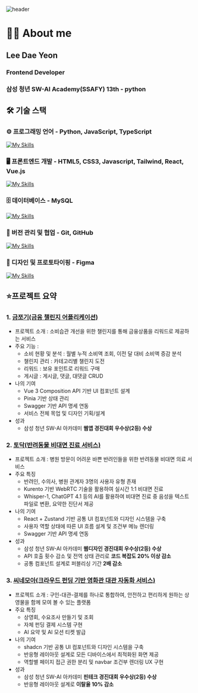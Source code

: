 ![header](https://capsule-render.vercel.app/api?type=waving&color=53d0d9&,add8e6&height=200&section=header&text=Welcome%20to%20Daeyeon's%20GitHub%20&fontSize=40&fontColor=ffffff&fontAlign=40&fontAlignY=40)
# 💁🏻 About me
## Lee Dae Yeon
### Frontend Developer
### 삼성 청년 SW-AI Academy(SSAFY) 13th - python

## 🛠️ 기술 스택
### ⚙️ 프로그래밍 언어 - Python, JavaScript, TypeScript
[![My Skills](https://skillicons.dev/icons?i=python,js,ts)](https://skillicons.dev)

### 🖥️ 프론트엔드 개발 - HTML5, CSS3, Javascript, Tailwind, React, Vue.js
[![My Skills](https://skillicons.dev/icons?i=react,vue,tailwind,html,css,js)](https://skillicons.dev)

### 🗄️ 데이터베이스 - MySQL
[![My Skills](https://skillicons.dev/icons?i=mysql)](https://skillicons.dev)

### 🤝 버전 관리 및 협업 - Git, GitHub
[![My Skills](https://skillicons.dev/icons?i=git,github)](https://skillicons.dev)

### 🎨 디자인 및 프로토타이핑 - Figma
[![My Skills](https://skillicons.dev/icons?i=figma)](https://skillicons.dev)

## ⭐프로젝트 요약
### 1. [금쪼기(금융 챌린지 어플리케이션)](https://github.com/daeyeon-lee/geumjjoki)
   - 프로젝트 소개 : 소비습관 개선을 위한 챌린지를 통해 금융상품을 리워드로 제공하는 서비스
   - 주요 기능 :
      - 소비 현황 및 분석 : 월별 누적 소비액 조회, 이전 달 대비 소비액 증감 분석 
      - 챌린지 관리 : 카테고리별 챌린지 도전
      - 리워드 : 보유 포인트로 리워드 구매
      - 게시글 : 게시글, 댓글, 대댓글 CRUD
   - 나의 기여
     - Vue 3 Composition API 기반 UI 컴포넌트 설계
     - Pinia 기반 상태 관리
     - Swagger 기반 API 명세 연동 
     - 서비스 전체 목업 및 디자인 기획/설계
   - 성과
      - 삼성 청년 SW-AI 아카데미 **웹앱 경진대회 우수상(2등) 수상**
### 2. [토닥(반려동물 비대면 진료 서비스)](https://github.com/daeyeon-lee/todak)
  - 프로젝트 소개 : 병원 방문이 어려운 바쁜 반려인들을 위한 반려동물 비대면 의료 서비스
  - 주요 특징
    - 반려인, 수의사, 병원 관계자 3명의 사용자 유형 존재
    - Kurento 기반 WebRTC 기술을 활용하여 실시간 1:1 비대면 진료
    - Whisper-1, ChatGPT 4.1 등의 AI를 활용하여 비대면 진료 중 음성을 텍스트 파일로 변환, 요약한 진단서 제공
  - 나의 기여
     - React + Zustand 기반 공통 UI 컴포넌트와 디자인 시스템을 구축
     - 사용자 역할 상태에 따른 UI 흐름 설계 및 조건부 메뉴 렌더링
     - Swagger 기반 API 명세 연동
  - 성과
    - 삼성 청년 SW-AI 아카데미 **웹디자인 경진대회 우수상(2등) 수상**
    - API 호출 횟수 감소 및 전역 상태 관리로 **코드 복잡도 20% 이상 감소**
    - 공통 컴포넌트 설계로 퍼블리싱 기간 **2배 감소**
  ### 3. [씨네모아(크라우드 펀딩 기반 영화관 대관 자동화 서비스)](https://github.com/daeyeon-lee/Cinemoa)
  - 프로젝트 소개 : 구인-대관-결제를 하나로 통합하여, 안전하고 편리하게 원하는 상영물을 함께 모여 볼 수 있는 플랫폼
  - 주요 특징
    - 상영회, 수요조사 만들기 및 조회
    - 자체 펀딩 결제 시스템 구현
    - AI 요약 및 AI 모션 티켓 발급
  - 나의 기여
     - shadcn 기반 공통 UI 컴포넌트와 디자인 시스템을 구축
     - 반응형 레이아웃 설계로 모든 디바이스에서 최적화된 화면 제공
     - 역할별 페이지 접근 권한 분리 및 navbar 조건부 렌더링 UX 구현
  - 성과
    - 삼성 청년 SW-AI 아카데미 **핀테크 경진대회 우수상(2등) 수상**
    - 반응형 레이아웃 설계로 **이탈율 10% 감소**
       
  
